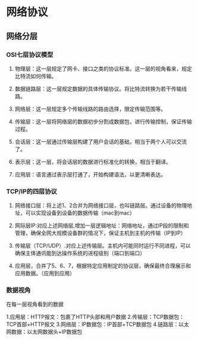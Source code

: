 # 网络协议

## 网络分层

### OSI七层协议模型

1. 物理层：这一层规定了网卡、接口之类的协议标准。这一层的视角看来，规定比特流如何传输。

2. 数据链路层：这一层规定数据的具体传输协议。将比特流转换为若干传输线路。

3. 网络层：这一层规定多个传输线路的路由选择，限定传输范围等。

4. 传输层：这一层将网络层的数据初步分割成数据包，进行传输控制，保证传输过程。

5. 会话层：这一层通过传输层构建了用户会话的基础，相当于两个人可以交流了。

6. 表示层：这一层，将会话层的数据进行标准化的转换，相当于翻译。

7. 应用层：语言通过表示层打通了，开始构建语法，以更清晰表达。

### TCP/IP的四层协议

1. 网络接口层：将上述1、2合并为网络接口层，也叫链路层。通过设备的物理地址，可以实现设备到设备的数据传输（mac到mac）

2. 网际层IP:对应上述网络层,增加一层逻辑地址：网络地址，通过IP段的限制和管理，确保全网大规模设备群的情况下，保证主机到主机的传输（IP到IP）

3. 传输层（TCP/UDP）.对应上述传输层。主机内可能同时运行不同进程，可以确保主体通讯能到达操作系统的进程级别（端口到端口）

4. 应用层，合并了5、6、7，根据特定应用制定的协议层，确保最终合理展示和应用数据。（应用到应用）

### 数据视角

在每一层视角看到的数据

1.应用层：HTTP报文：包裹了HTTP头部和用户数据
2.传输层：TCP数据包：TCP首部+HTTP报文
3.网络层：IP数据包：IP首部+TCP数据包
4.链路层：以太网数据：以太网数据头+IP数据包
